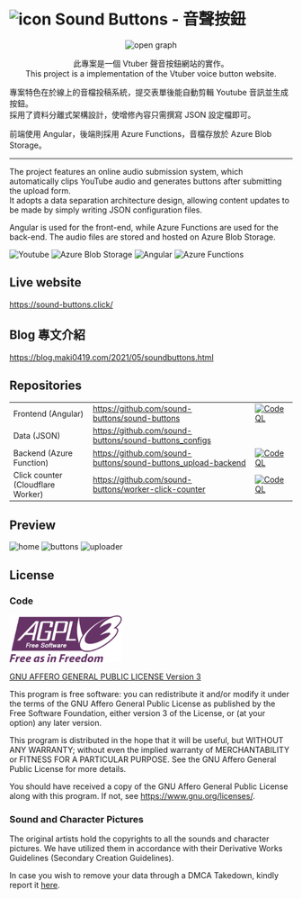 # ![icon](https://github.com/sound-buttons/sound-buttons/blob/master/src/assets/img/favicon/favicon-32x32.png?raw=true) Sound Buttons - 音聲按鈕

<p align="center">
  <img src="https://github.com/sound-buttons/.github/assets/16995691/e0851a90-9ef7-42b0-9c61-2f4b79c085a9" alt="open graph" width="500" />
</p>

<p align="center">
  此專案是一個 Vtuber 聲音按鈕網站的實作。<br>
  This project is a implementation of the Vtuber voice button website.
</p>

專案特色在於線上的音檔投稿系統，提交表單後能自動剪輯 Youtube 音訊並生成按鈕。  
採用了資料分離式架構設計，使增修內容只需撰寫 JSON 設定檔即可。

前端使用 Angular，後端則採用 Azure Functions，音檔存放於 Azure Blob Storage。

---

The project features an online audio submission system, which automatically clips YouTube audio and generates buttons after submitting the upload form.  
It adopts a data separation architecture design, allowing content updates to be made by simply writing JSON configuration files.

Angular is used for the front-end, while Azure Functions are used for the back-end. The audio files are stored and hosted on Azure Blob Storage.

![Youtube](https://img.shields.io/static/v1?style=for-the-badge&message=YouTube&color=FF0000&logo=YouTube&logoColor=FFFFFF&label=) ![Azure Blob Storage](https://img.shields.io/static/v1?style=for-the-badge&message=Azure+Blob+Storage&color=0089D6&logo=Microsoft+Azure&logoColor=FFFFFF&label=) ![Angular](https://img.shields.io/static/v1?style=for-the-badge&message=Angular&color=DD0031&logo=Angular&logoColor=FFFFFF&label=) ![Azure Functions](https://img.shields.io/static/v1?style=for-the-badge&message=Azure+Functions&color=0062AD&logo=Azure+Functions&logoColor=FFFFFF&label=)

## Live website

<https://sound-buttons.click/>

## Blog 專文介紹

<https://blog.maki0419.com/2021/05/soundbuttons.html>

## Repositories


|                                   |                                                                 |                                                                                                                                                                                                                                                 |
| --------------------------------- | --------------------------------------------------------------- | ----------------------------------------------------------------------------------------------------------------------------------------------------------------------------------------------------------------------------------------------- |
| Frontend (Angular)                | <https://github.com/sound-buttons/sound-buttons>                | [![CodeQL](https://github.com/sound-buttons/sound-buttons/actions/workflows/codeql.yml/badge.svg)](https://github.com/sound-buttons/sound-buttons/actions/workflows/codeql.yml)                                                                 |
| Data (JSON)                       | <https://github.com/sound-buttons/sound-buttons_configs>        |                                                                                                                                                                                                                                                 |
| Backend (Azure Function)          | <https://github.com/sound-buttons/sound-buttons_upload-backend> | [![CodeQL](https://github.com/sound-buttons/sound-buttons_upload-backend/actions/workflows/github-code-scanning/codeql/badge.svg)](https://github.com/sound-buttons/sound-buttons_upload-backend/actions/workflows/github-code-scanning/codeql) |
| Click counter (Cloudflare Worker) | <https://github.com/sound-buttons/worker-click-counter>         | [![CodeQL](https://github.com/sound-buttons/worker-click-counter/actions/workflows/github-code-scanning/codeql/badge.svg)](https://github.com/sound-buttons/worker-click-counter/actions/workflows/github-code-scanning/codeql)                 |


## Preview

![home](https://github.com/sound-buttons/.github/assets/16995691/b0e20dd5-464e-43de-af2e-8f720ca873ae)
![buttons](https://github.com/sound-buttons/.github/assets/16995691/3322ab1f-e6f5-4d53-a3d9-d85af69dd6de)
![uploader](https://github.com/sound-buttons/.github/assets/16995691/4a19f163-dd70-4498-a848-eaeec2276440)

## License

### Code

<img src="https://github.com/sound-buttons/sound-buttons/raw/master/src/assets/img/AGPLv3_Logo.svg" alt="open graph" width="200" />

[GNU AFFERO GENERAL PUBLIC LICENSE Version 3](./LICENSE)

This program is free software: you can redistribute it and/or modify it under the terms of the GNU Affero General Public License as published by the Free Software Foundation, either version 3 of the License, or (at your option) any later version.

This program is distributed in the hope that it will be useful, but WITHOUT ANY WARRANTY; without even the implied warranty of MERCHANTABILITY or FITNESS FOR A PARTICULAR PURPOSE. See the GNU Affero General Public License for more details.

You should have received a copy of the GNU Affero General Public License along with this program. If not, see <https://www.gnu.org/licenses/>.

### Sound and Character Pictures

The original artists hold the copyrights to all the sounds and character pictures. We have utilized them in accordance with their Derivative Works Guidelines (Secondary Creation Guidelines).

In case you wish to remove your data through a DMCA Takedown, kindly report it [here](https://github.com/sound-buttons/sound-buttons_configs/discussions/3).
